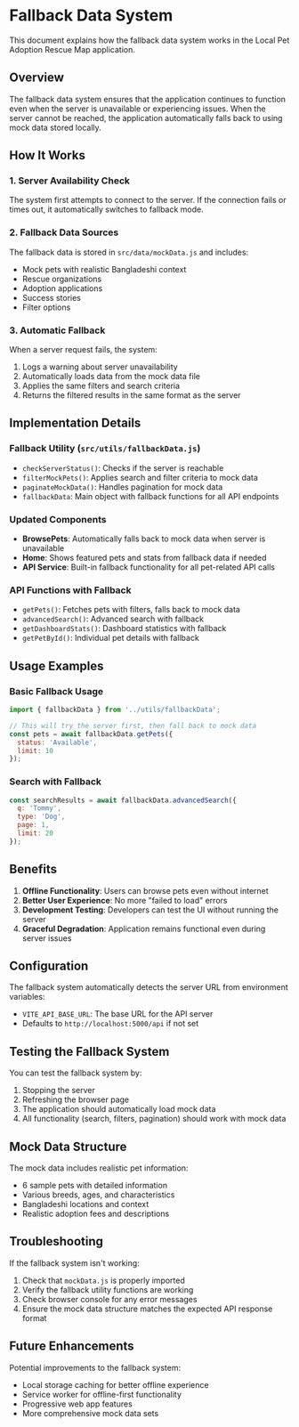 # Fallback Data System

This document explains how the fallback data system works in the Local Pet Adoption Rescue Map application.

## Overview

The fallback data system ensures that the application continues to function even when the server is unavailable or experiencing issues. When the server cannot be reached, the application automatically falls back to using mock data stored locally.

## How It Works

### 1. Server Availability Check
The system first attempts to connect to the server. If the connection fails or times out, it automatically switches to fallback mode.

### 2. Fallback Data Sources
The fallback data is stored in `src/data/mockData.js` and includes:
- Mock pets with realistic Bangladeshi context
- Rescue organizations
- Adoption applications
- Success stories
- Filter options

### 3. Automatic Fallback
When a server request fails, the system:
1. Logs a warning about server unavailability
2. Automatically loads data from the mock data file
3. Applies the same filters and search criteria
4. Returns the filtered results in the same format as the server

## Implementation Details

### Fallback Utility (`src/utils/fallbackData.js`)
- `checkServerStatus()`: Checks if the server is reachable
- `filterMockPets()`: Applies search and filter criteria to mock data
- `paginateMockData()`: Handles pagination for mock data
- `fallbackData`: Main object with fallback functions for all API endpoints

### Updated Components
- **BrowsePets**: Automatically falls back to mock data when server is unavailable
- **Home**: Shows featured pets and stats from fallback data if needed
- **API Service**: Built-in fallback functionality for all pet-related API calls

### API Functions with Fallback
- `getPets()`: Fetches pets with filters, falls back to mock data
- `advancedSearch()`: Advanced search with fallback
- `getDashboardStats()`: Dashboard statistics with fallback
- `getPetById()`: Individual pet details with fallback

## Usage Examples

### Basic Fallback Usage
```javascript
import { fallbackData } from '../utils/fallbackData';

// This will try the server first, then fall back to mock data
const pets = await fallbackData.getPets({ 
  status: 'Available', 
  limit: 10 
});
```

### Search with Fallback
```javascript
const searchResults = await fallbackData.advancedSearch({
  q: 'Tommy',
  type: 'Dog',
  page: 1,
  limit: 20
});
```

## Benefits

1. **Offline Functionality**: Users can browse pets even without internet
2. **Better User Experience**: No more "failed to load" errors
3. **Development Testing**: Developers can test the UI without running the server
4. **Graceful Degradation**: Application remains functional even during server issues

## Configuration

The fallback system automatically detects the server URL from environment variables:
- `VITE_API_BASE_URL`: The base URL for the API server
- Defaults to `http://localhost:5000/api` if not set

## Testing the Fallback System

You can test the fallback system by:
1. Stopping the server
2. Refreshing the browser page
3. The application should automatically load mock data
4. All functionality (search, filters, pagination) should work with mock data

## Mock Data Structure

The mock data includes realistic pet information:
- 6 sample pets with detailed information
- Various breeds, ages, and characteristics
- Bangladeshi locations and context
- Realistic adoption fees and descriptions

## Troubleshooting

If the fallback system isn't working:
1. Check that `mockData.js` is properly imported
2. Verify the fallback utility functions are working
3. Check browser console for any error messages
4. Ensure the mock data structure matches the expected API response format

## Future Enhancements

Potential improvements to the fallback system:
- Local storage caching for better offline experience
- Service worker for offline-first functionality
- Progressive web app features
- More comprehensive mock data sets
